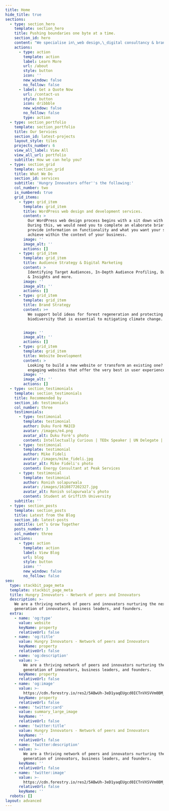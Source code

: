 ```yaml
---
title: Home
hide_title: true
sections:
  - type: section_hero
    template: section_hero
    title: Pushing boundaries one byte at a time.
    section_id: hero
    content: "We specialise in\_web design,\_digital consultancy & brand strategy and products that are simple, beautiful and helps businesses grow.\n"
    actions:
      - type: action
        template: action
        label: Learn More
        url: /about
        style: button
        icon: ''
        new_window: false
        no_follow: false
      - label: Get a Quote Now
        url: /contact-us
        style: button
        icon: dribbble
        new_window: false
        no_follow: false
        type: action
  - type: section_portfolio
    template: section_portfolio
    title: Our Services
    section_id: latest-projects
    layout_style: tiles
    projects_number: 6
    view_all_label: View All
    view_all_url: portfolio
    subtitle: How we can help you?
  - type: section_grid
    template: section_grid
    title: What We Do
    section_id: services
    subtitle: 'Hungry Innovators offer''s the following:'
    col_number: two
    is_numbered: true
    grid_items:
      - type: grid_item
        template: grid_item
        title: WordPress web design and development services.
        content: >
          Our WordPress web design process begins with a sit down with you.
          During this, we would need you to complete an elaborate brief and
          provide information on functionality and what you want your site to
          achieve within the context of your business.
        image: ''
        image_alt: ''
        actions: []
      - type: grid_item
        template: grid_item
        title: Audience Strategy & Digital Marketing
        content: >
          Identifying Target Audiences, In-Depth Audience Profiling, Data Mining
          & Insights and more.
        image: ''
        image_alt: ''
        actions: []
      - type: grid_item
        template: grid_item
        title: Brand Strategy
        content: >+
          We support bold ideas for forest regeneration and protecting our
          biodiversity that is essential to mitigating climate change.


        image: ''
        image_alt: ''
        actions: []
      - type: grid_item
        template: grid_item
        title: Website Development
        content: >
          Looking to build a new website or transform an existing one? We create
          engaging websites that offer the very best in user experience.
        image: ''
        image_alt: ''
        actions: []
  - type: section_testimonials
    template: section_testimonials
    title: Recommended by
    section_id: testimonials
    col_number: three
    testimonials:
      - type: testimonial
        template: testimonial
        author: Duku Forè MAICD
        avatar: /images/e4.png
        avatar_alt: Duku Forè's photo
        content: Intellectually Curious | TEDx Speaker | UN Delegate | Founder
      - type: testimonial
        template: testimonial
        author: Mike Fideli
        avatar: /images/mike_fideli.jpg
        avatar_alt: Mike Fideli's photo
        content: Energy Consultant at Peak Services
      - type: testimonial
        template: testimonial
        author: Ronish solapurwala
        avatar: /images/1610877202327.jpg
        avatar_alt: Ronish solapurwala's photo
        content: Student at Griffith University
    subtitle: ''
  - type: section_posts
    template: section_posts
    title: Latest from the Blog
    section_id: latest-posts
    subtitle: Let’s Grow Together
    posts_number: 3
    col_number: three
    actions:
      - type: action
        template: action
        label: View Blog
        url: blog
        style: button
        icon: ''
        new_window: false
        no_follow: false
seo:
  type: stackbit_page_meta
  template: stackbit_page_meta
  title: Hungry Innovators - Network of peers and Innovators
  description: >-
    We are a thriving network of peers and innovators nurturing the next
    generation of innovators, business leaders, and founders.
  extra:
    - name: 'og:type'
      value: website
      keyName: property
      relativeUrl: false
    - name: 'og:title'
      value: Hungry Innovators - Network of peers and Innovators
      keyName: property
      relativeUrl: false
    - name: 'og:description'
      value: >-
        We are a thriving network of peers and innovators nurturing the next
        generation of innovators, business leaders, and founders.
      keyName: property
      relativeUrl: false
    - name: 'og:image'
      value: >-
        https://cdn.forestry.io/res2/5ABwUh-3eD1yaqEUgcd0ICTnVXSVVm0BM_vwcSBZ1LI/fit/512/512/sm/0/aHR0cHM6Ly9hcHAu/Zm9yZXN0cnkuaW8v/cmFpbHMvYWN0aXZl/X3N0b3JhZ2UvYmxv/YnMvZXlKZmNtRnBi/SE1pT25zaWJXVnpj/MkZuWlNJNklrSkJh/SEJDU25Nek1WRXdQ/U0lzSW1WNGNDSTZi/blZzYkN3aWNIVnlJ/am9pWW14dllsOXBa/Q0o5ZlE9PS0tMjlh/NGExNmM0YjYzYzJm/N2FmYjM3MzYyODQx/ZDJkMGQwMjY0ZTcy/OC9odW5ncnlfaW5u/b3ZhdG9yc19jb3Zl/ci5qcGc
      keyName: property
      relativeUrl: false
    - name: 'twitter:card'
      value: summary_large_image
      keyName: ''
      relativeUrl: false
    - name: 'twitter:title'
      value: Hungry Innovators - Network of peers and Innovators
      keyName: ''
      relativeUrl: false
    - name: 'twitter:description'
      value: >-
        We are a thriving network of peers and innovators nurturing the next
        generation of innovators, business leaders, and founders.
      keyName: ''
      relativeUrl: false
    - name: 'twitter:image'
      value: >-
        https://cdn.forestry.io/res2/5ABwUh-3eD1yaqEUgcd0ICTnVXSVVm0BM_vwcSBZ1LI/fit/512/512/sm/0/aHR0cHM6Ly9hcHAu/Zm9yZXN0cnkuaW8v/cmFpbHMvYWN0aXZl/X3N0b3JhZ2UvYmxv/YnMvZXlKZmNtRnBi/SE1pT25zaWJXVnpj/MkZuWlNJNklrSkJh/SEJDU25Nek1WRXdQ/U0lzSW1WNGNDSTZi/blZzYkN3aWNIVnlJ/am9pWW14dllsOXBa/Q0o5ZlE9PS0tMjlh/NGExNmM0YjYzYzJm/N2FmYjM3MzYyODQx/ZDJkMGQwMjY0ZTcy/OC9odW5ncnlfaW5u/b3ZhdG9yc19jb3Zl/ci5qcGc
      relativeUrl: false
      keyName: ''
  robots: []
layout: advanced
---
```

